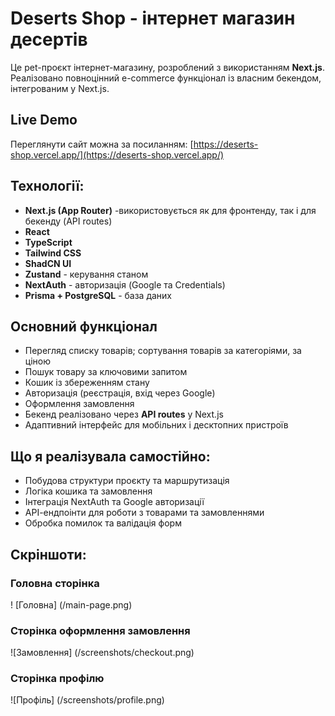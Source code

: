 # Deserts Shop - інтернет магазин десертів

Це pet-проєкт інтернет-магазину, розроблений з використанням **Next.js**. Реалізовано повноцінний e-commerce функціонал із власним бекендом, інтегрованим у Next.js.

## Live Demo

Переглянути сайт можна за посиланням: [https://deserts-shop.vercel.app/](https://deserts-shop.vercel.app/)

## Технології:

- **Next.js (App Router)** -використовується як для фронтенду, так і для бекенду (API routes)
- **React**
- **TypeScript**
- **Tailwind CSS**
- **ShadCN UI**
- **Zustand** - керування станом
- **NextAuth** - авторизація (Google та Credentials)
- **Prisma + PostgreSQL** - база даних

## Основний функціонал

- Перегляд списку товарів; сортування товарів за категоріями, за ціною
- Пошук товару за ключовими запитом
- Кошик із збереженням стану
- Авторизація (реєстрація, вхід через Google)
- Оформлення замовлення
- Бекенд реалізовано через **API routes** у Next.js
- Адаптивний інтерфейс для мобільних і десктопних пристроїв

## Що я реалізувала самостійно:

- Побудова структури проєкту та маршрутизація
- Логіка кошика та замовлення
- Інтеграція NextAuth та Google авторизації
- АРІ-ендпоінти для роботи з товарами та замовленнями
- Обробка помилок та валідація форм

## Скріншоти:

### Головна сторінка

! [Головна] (/main-page.png)

### Сторінка оформлення замовлення

![Замовлення] (/screenshots/checkout.png)

### Сторінка профілю

![Профіль] (/screenshots/profile.png)
